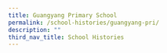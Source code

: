 ```yaml
---
title: Guangyang Primary School
permalink: /school-histories/guangyang-pri/
description: ""
third_nav_title: School Histories
---
```

